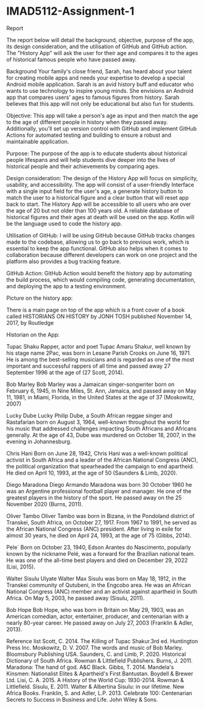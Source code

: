 # IMAD5112-Assignment-1
Report

The report below will detail the background, objective, purpose of the app, its design consideration, and the utilisation of GitHub and GitHub action. The "History App" will ask the user for their age and compares it to the ages of historical famous people who have passed away. 

Background 
Your family's close friend, Sarah, has heard about your talent for creating mobile apps and needs your expertise to develop a special Android mobile application. Sarah is an avid history buff and educator who wants to use technology to inspire young minds. She envisions an Android app that compares users' ages to famous figures from history. Sarah believes that this app will not only be educational but also fun for students. 

 Objective: 
This app will take a person's age as input and then match the age to the age of different people in history when they passed away. Additionally, you'll set up version control with GitHub and implement GitHub Actions for automated testing and building to ensure a robust and maintainable application.

Purpose:
The purpose of the app is to educate students about historical people lifespans and will help students dive deeper into the lives of historical people and their achievements by comparing ages.

Design consideration:
The design of the History App will focus on simplicity, usability, and accessibility. The app will consist of a user-friendly Interface with a single input field for the user's age, a generate history button to match the user to a historical figure and a clear button that will reset app back to start. 
The History App will be accessible to all users who are over the age of 20 but not older than 100 years old.  A reliable database of historical figures and their ages at death will be used on the app. Kotlin will be the language used to code the history app.

Utilisation of GitHub:
I will be using GitHub because GitHub tracks changes made to the codebase, allowing us to go back to previous work, which is essential to keep the app functional. GitHub also helps when it comes to collaboration because different developers can work on one project and the platform also provides a bug tracking feature.


GitHub Action:
GitHub Action would benefit the history app by automating the build process, which would compiling code, generating documentation, and deploying the app to a testing environment.

Picture on the history app:

There is a main page on top of the app which is a front cover of a book called HISTORIANS ON HISTORY by JONH TOSH published November 14, 2017, by Routledge
 


Historian on the App:

Tupac Shaku
Rapper, actor and poet Tupac Amaru Shakur, well known by his stage name 2Pac, was born in Lesane Parish Crooks on June 16, 1971. He is among the best-selling musicians and is regarded as one of the most important and successful rappers of all time and passed away 27 September 1996 at the age of (27 Scott, 2014).

Bob Marley
Bob Marley was a Jamaican singer-songwriter born on February 6, 1945, in Nine Miles, St. Ann, Jamaica, and passed away on May 11, 1981, in Miami, Florida, in the United States at the age of 37 (Moskowitz, 2007)

Lucky Dube
Lucky Philip Dube, a South African reggae singer and Rastafarian born on August 3, 1964, well-known throughout the world for his music that addressed challenges impacting South Africans and Africans generally. At the age of 43, Dube was murdered on October 18, 2007, in the evening in Johannesburg.

Chris Hani
Born on June 28, 1942, Chris Hani was a well-known political activist in South Africa and a leader of the African National Congress (ANC), the political organization that spearheaded the campaign to end apartheid. He died on April 10, 1993, at the age of 50 (Saunders & Limb, 2020).

Diego Maradona
Diego Armando Maradona was born 30 October 1960 he was an Argentine professional football player and manager. He one of the greatest players in the history of the sport. He passed away on the 25 November 2020 (Burns, 2011).

Oliver Tambo
Oliver Tambo was born in Bizana, in the Pondoland district of Transkei, South Africa, on October 27, 1917. From 1967 to 1991, he served as the African National Congress (ANC) president. After living in exile for almost 30 years, he died on April 24, 1993, at the age of 75 (Gibbs, 2014).

Pele`
Born on October 23, 1940, Edson Arantes do Nascimento, popularly known by the nickname Pelé, was a forward for the Brazilian national team. He was one of the all-time best players and died on December 29, 2022 (Lisi, 2015).

Walter Sisulu
Ulyate Walter Max Sisulu was born on May 18, 1912, in the Transkei community of Qutubeni, in the Engcobo area. He was an African National Congress (ANC) member and an activist against apartheid in South Africa. On May 5, 2003, he passed away (Sisulu, 2011).

Bob Hope 
Bob Hope, who was born in Britain on May 29, 1903, was an American comedian, actor, entertainer, producer, and centenarian with a nearly 80-year career. He passed away on July 27, 2003 (Franklin & Adler, 2013).

Reference list
Scott, C. 2014. The Killing of Tupac Shakur.3rd ed. Huntington Press Inc.
Moskowitz, D. V. 2007. The words and music of Bob Marley. Bloomsbury Publishing USA.
Saunders, C. and Limb, P. 2020. Historical Dictionary of South Africa. Rowman & Littlefield Publishers.
Burns, J. 2011. Maradona: The hand of god. A&C Black.
Gibbs, T. 2014. Mandela's Kinsmen: Nationalist Elites & Apartheid's First Bantustan. Boydell & Brewer Ltd.
Lisi, C. A. 2015. A History of the World Cup: 1930-2014. Rowman & Littlefield.
Sisulu, E. 2011. Walter & Albertina Sisulu: in our lifetime. New Africa Books.
Franklin, S. and Adler, L.P. 2013. Celebrate 100: Centenarian Secrets to Success in Business and Life. John Wiley & Sons.


